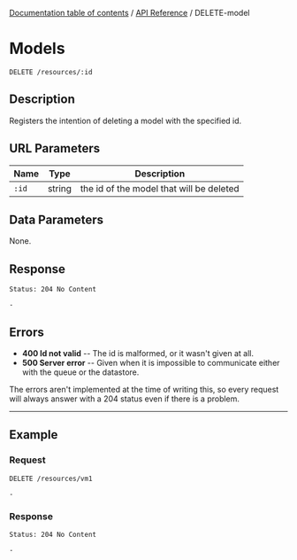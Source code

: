 [Documentation table of contents](../../toc.md) / [API Reference](../../api.md) / DELETE-model

# Models

```
DELETE /resources/:id
```

## Description

Registers the intention of deleting a model with the specified id.

## URL Parameters

Name | Type | Description
--- | --- | ---
``:id`` | string | the id of the model that will be deleted

## Data Parameters

None.

## Response

```
Status: 204 No Content
```

```
-
```

## Errors

* **400 Id not valid** -- The id is malformed, or it wasn't given at all.
* **500 Server error** -- Given when it is impossible to communicate either with the queue or the datastore.

The errors aren't implemented at the time of writing this, so every request will always answer with a 204 status even if there is a problem.

***

## Example

### Request

```
DELETE /resources/vm1
```

```
-
```

### Response

```
Status: 204 No Content
```

```
-
```
